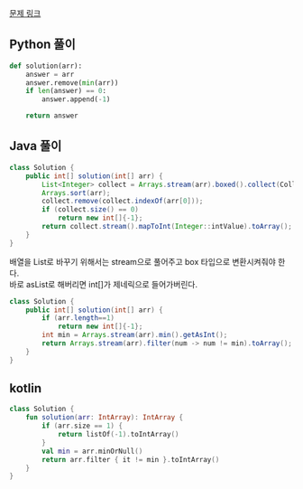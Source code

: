 [문제 링크](https://programmers.co.kr/learn/courses/30/lessons/12935)


## Python 풀이
```python
def solution(arr):
    answer = arr
    answer.remove(min(arr))
    if len(answer) == 0:
        answer.append(-1)

    return answer
```

## Java 풀이
```java
class Solution {
    public int[] solution(int[] arr) {
        List<Integer> collect = Arrays.stream(arr).boxed().collect(Collectors.toList());
        Arrays.sort(arr);
        collect.remove(collect.indexOf(arr[0]));
        if (collect.size() == 0)
            return new int[]{-1};
        return collect.stream().mapToInt(Integer::intValue).toArray();
    }
}
```
배열을 List로 바꾸기 위해서는 stream으로 풀어주고 box 타입으로 변환시켜줘야 한다.  
바로 asList로 해버리면 int[]가 제네릭으로 들어가버린다. 

```java
class Solution {
    public int[] solution(int[] arr) {
        if (arr.length==1)
            return new int[]{-1};
        int min = Arrays.stream(arr).min().getAsInt();
        return Arrays.stream(arr).filter(num -> num != min).toArray();
    }
}
```

## kotlin
```kotlin
class Solution {
    fun solution(arr: IntArray): IntArray {
        if (arr.size == 1) {
            return listOf(-1).toIntArray()
        }
        val min = arr.minOrNull()
        return arr.filter { it != min }.toIntArray()
    }
}
```
